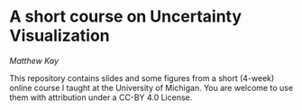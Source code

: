 # A short course on Uncertainty Visualization

*Matthew Kay*

This repository contains slides and some figures from a short (4-week) online course
I taught at the University of Michigan. You are welcome to use them with attribution
under a CC-BY 4.0 License.
